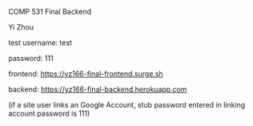 COMP 531 Final Backend

Yi Zhou

test username: test

password: 111

frontend: https://yz166-final-frontend.surge.sh

backend: https://yz166-final-backend.herokuapp.com

(if a site user links an Google Account, stub password entered in linking account password is 111) 
